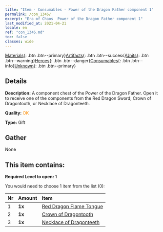 ```yaml
---
title: "Item - Consumables - Power of the Dragon Father component 1"
permalink: /con_1346/
excerpt: "Era of Chaos  Power of the Dragon Father component 1"
last_modified_at: 2021-04-21
locale: en
ref: "con_1346.md"
toc: false
classes: wide
---
```

 [Materials](/Items/){: .btn .btn--primary}[Artifacts](/Items/Artifacts/){: .btn .btn--success}[Units](/Items/Units/){: .btn .btn--warning}[Heroes](/Items/Heroes/){: .btn .btn--danger}[Consumables](/Items/Consumables/){: .btn .btn--info}[Unknown](/Items/Unknown/){: .btn .btn--primary}

## Details
 **Description:** A component chest of the Power of the Dragon Father. Open it to receive one of the components from the Red Dragon Sword, Crown of Dragontooth, or Necklace of Dragonteeth.

 **Quality:** <span style="color: #FF8C00">OK</span>

 **Type:** Gift

## Gather

  None

## This item contains:

 **Required Level to open:** 1

 You would need to choose 1 item from the list (0):

  | Nr | Amount |     Item    |
  |:---|:-------|:------------|
  | 1 |  **1x** | [Red Dragon Flame Tongue](/Items/art_146/) |  | 
  | 2 |  **1x** | [Crown of Dragontooth](/Items/art_147/) |  | 
  | 3 |  **1x** | [Necklace of Dragonteeth](/Items/art_149/) |  | 
